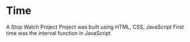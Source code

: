 # Time
A Stop Watch Project
Project was built using HTML, CSS, JavaScript
First time was the interval function in JavaScript
